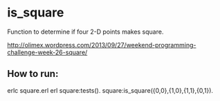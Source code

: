 is_square
====
Function to determine if four 2-D points makes square.

http://olimex.wordpress.com/2013/09/27/weekend-programming-challenge-week-26-square/

How to run:
------------
erlc square.erl
erl
square:tests().
square:is_square({0,0},{1,0},{1,1},{0,1}).